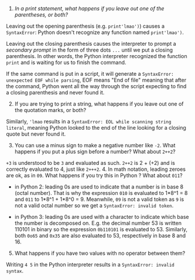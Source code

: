 1. *In a print statement, what happens if you leave out one of the parentheses, or both?*

Leaving out the opening parenthesis (e.g. `print'lmao')`) causes a `SyntaxError`: Python doesn't recognize any function named `print'lmao')`.


Leaving out the closing parenthesis causes the interpreter to prompt a *secondary prompt* in the form of three dots `...` until we put a closing parenthesis. In other words, the Python interpreter recognized the function `print` and is waiting for us to finish the command. 

If the same command is put in a script, it will generate a `SyntaxError: unexpected EOF while parsing`, EOF means "End of file" meaning that after the command, Python went all the way through the script expecting to find a closing parenthesis and never found it. 
 
2. If you are trying to print a string, what happens if you leave out one of the quotation marks, or both?

Similarly, `'lmao` results in a `SyntaxError: EOL while scanning string literal`, meaning Python looked to the end of the line looking for a closing quote but never found it.

3. You can use a minus sign to make a negative number like `-2`. What happens if you put a plus sign before a number? What about `2++2`?

`+3` is understood to be `3` and evaluated as such. `2++2` is 2 + (+2) and is correctly evaluated to 4, just like `2+++2`.
4. In math notation, leading zeroes are ok, as in `09`. What happens if you try this in Python ? What about `011`?

- in Python 2: leading 0s are used to indicate that a number is in base 8 (octal number). That is why the expression `010` is evaluated to 1\*8^1 = 8 and `011` to 1\*8^1 + 1\*8^0 = 9. Meanwhile, `09` is not a valid token as `9` is not a valid octal number so we get a `SyntaxError: invalid token`.

- in Python 3: leading 0s are used with a character to indicate which base the number is decomposed on. E.g. the decimal number 53 is written 110101 in binary so the expression `0b110101` is evaluated to 53. Similarly, both `0o65` and `0x35` are also evaluated to 53, respectively in base 8 and 16.

5. What happens if you have two values with no operator between them?

Writing `4 5` in the Python interpreter results in a `SyntaxError: invalid syntax`.
